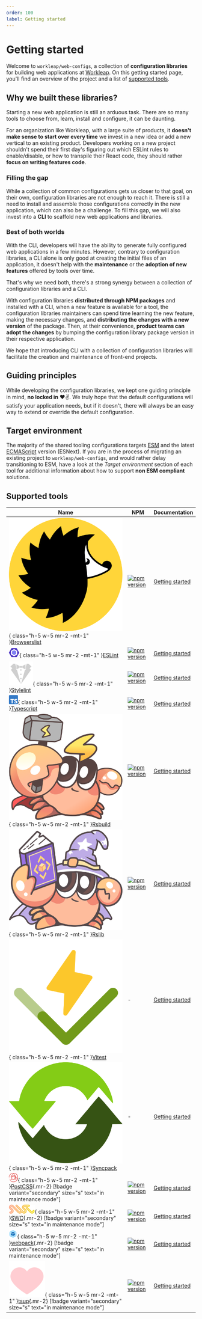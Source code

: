 ```yaml
---
order: 100
label: Getting started
---
```


# Getting started

Welcome to `workleap/web-configs`, a collection of **configuration libraries** for building web applications at [Workleap](https://workleap.com/). On this getting started page, you'll find an overview of the project and a list of [supported tools](#supported-tools).

## Why we built these libraries?

Starting a new web application is still an arduous task. There are so many tools to choose from, learn, install and configure, it can be daunting.

For an organization like Workleap, with a large suite of products, it **doesn't make sense to start over every time** we invest in a new idea or add a new vertical to an existing product. Developers working on a new project shouldn't spend their first day's figuring out which ESLint rules to enable/disable, or how to transpile their React code, they should rather **focus on writing features code**.

### Filling the gap

While a collection of common configurations gets us closer to that goal, on their own, configuration libraries are not enough to reach it. There is still a need to install and assemble those configurations correctly in the new application, which can also be a challenge. To fill this gap, we will also invest into a __CLI__ to scaffold new web applications and libraries.

### Best of both worlds

With the CLI, developers will have the ability to generate fully configured web applications in a few minutes. However, contrary to configuration libraries, a CLI alone is only good at creating the initial files of an application, it doesn't help with the **maintenance** or the **adoption of new features** offered by tools over time.

That's why we need both, there's a strong synergy between a collection of configuration libraries and a CLI.

With configuration libraries **distributed through NPM packages** and installed with a CLI, when a new feature is available for a tool, the configuration libraries maintainers can spend time learning the new feature, making the necessary changes, and **distributing the changes with a new version** of the package. Then, at their convenience, **product teams can adopt the changes** by bumping the configuration library package version in their respective application.

We hope that introducing CLI with a collection of configuration libraries will facilitate the creation and maintenance of front-end projects.

## Guiding principles

While developing the configuration libraries, we kept one guiding principle in mind, **no locked in** :heart::v:. We truly hope that the default configurations will satisfy your application needs, but if it doesn't, there will always be an easy way to extend or override the default configuration.

## Target environment

The majority of the shared tooling configurations targets [ESM](https://developer.mozilla.org/en-US/docs/Web/JavaScript/Guide/Modules) and the latest [ECMAScript](https://en.wikipedia.org/wiki/ECMAScript) version (ESNext). If you are in the process of migrating an existing project to `workleap/web-configs`, and would rather delay transitioning to ESM, have a look at the _Target environment_ section of each tool for additional information about how to support **non ESM compliant** solutions.

## Supported tools

| Name | NPM | Documentation |
| --- | --- | --- |
| ![](../static/browserslist.svg){ class="h-5 w-5 mr-2 -mt-1" }[Browserslist](https://browsersl.ist/) | [![npm version](https://img.shields.io/npm/v/@workleap/browserslist-config)](https://www.npmjs.com/package/@workleap/browserslist-config) | [Getting started](../browserslist/getting-started.md) |
| ![](../static/eslint.svg){ class="h-5 w-5 mr-2 -mt-1" }[ESLint](https://eslint.org/) | [![npm version](https://img.shields.io/npm/v/@workleap/eslint-plugin)](https://www.npmjs.com/package/@workleap/eslint-plugin) | [Getting started](../eslint/getting-started.md) |
| ![](../static/stylelint.svg){ class="h-5 w-5 mr-2 -mt-1" }[Stylelint](https://stylelint.io/) | [![npm version](https://img.shields.io/npm/v/@workleap/stylelint-configs)](https://www.npmjs.com/package/@workleap/stylelint-configs) | [Getting started](../stylelint/getting-started.md) |
| ![](../static/typescript.svg){ class="h-5 w-5 mr-2 -mt-1" }[Typescript](https://www.typescriptlang.org/) | [![npm version](https://img.shields.io/npm/v/@workleap/typescript-configs)](https://www.npmjs.com/package/@workleap/typescript-configs) | [Getting started](../typescript/getting-started.md) |
| ![](../static/rsbuild.svg){ class="h-5 w-5 mr-2 -mt-1" }[Rsbuild](https://rsbuild.dev/) | [![npm version](https://img.shields.io/npm/v/@workleap/rsbuild-configs)](https://www.npmjs.com/package/@workleap/rsbuild-configs) | [Getting started](../rsbuild/getting-started.md) |
| ![](../static/rslib.svg){ class="h-5 w-5 mr-2 -mt-1" }[Rslib](https://lib.rsbuild.dev/) | [![npm version](https://img.shields.io/npm/v/@workleap/rslib-configs)](https://www.npmjs.com/package/@workleap/rslib-configs) | [Getting started](../rslib/getting-started.md) |
| ![](../static/vitest.svg){ class="h-5 w-5 mr-2 -mt-1" }[Vitest](https://vitest.dev/) | - | [Getting started](../vitest/setup-turborepo.md) |
| ![](../static/syncpack.svg){ class="h-5 w-5 mr-2 -mt-1" }[Syncpack](https://jamiemason.github.io/syncpack/) | - | [Getting started](../syncpack/setup-turborepo.md) |
| ![](../static/postcss.svg){ class="h-5 w-5 mr-2 -mt-1" }[PostCSS](https://postcss.org/){.mr-2} [!badge variant="secondary" size="s" text="in maintenance mode"] | [![npm version](https://img.shields.io/npm/v/@workleap/postcss-configs)](https://www.npmjs.com/package/@workleap/postcss-configs) | [Getting started](../postcss/getting-started.md) |
| ![](../static/swc.svg){ class="h-5 w-5 mr-2 -mt-1" }[SWC](https://swc.rs/){.mr-2} [!badge variant="secondary" size="s" text="in maintenance mode"] | [![npm version](https://img.shields.io/npm/v/@workleap/swc-configs)](https://www.npmjs.com/package/@workleap/swc-configs) | [Getting started](../swc/getting-started.md) |
| ![](../static/webpack.svg){ class="h-5 w-5 mr-2 -mt-1" }[webpack](https://webpack.js.org/){.mr-2} [!badge variant="secondary" size="s" text="in maintenance mode"] | [![npm version](https://img.shields.io/npm/v/@workleap/webpack-configs)](https://www.npmjs.com/package/@workleap/webpack-configs) | [Getting started](../webpack/getting-started.md) |
| ![](../static/tsup.svg){ class="h-5 w-5 mr-2 -mt-1" }[tsup](https://tsup.egoist.dev/){.mr-2} [!badge variant="secondary" size="s" text="in maintenance mode"] | [![npm version](https://img.shields.io/npm/v/@workleap/tsup-configs)](https://www.npmjs.com/package/@workleap/tsup-configs) | [Getting started](../tsup/getting-started.md) |






